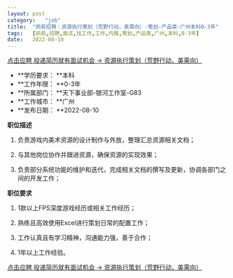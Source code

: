 ```yaml
---
layout:	post
category:	"job"
title:	"网易招聘：资源执行策划（荒野行动，美需向）-策划-产品类-广州本科0-3年"
tags:	[网易,招聘,面试,找工作,工作,内推,策划,产品类,广州,本科,0-3年]
date:	2022-08-10
---
```


[点击应聘 投递简历就有面试机会 ->  资源执行策划（荒野行动，美需向）](http://mobile.bole.netease.com/bole/boleDetail?id=42237&employeeId=346f03c3cda5f04c&key=all)



- **学历要求： **本科
- **工作年限： **0-3年
- **所属部门： **天下事业部-银河工作室-G83
- **工作城市： **广州
- **发布日期： **2022-08-10



**职位描述**

1. 负责游戏内美术资源的设计制作与外放，整理汇总资源相关文档；

2. 与其他岗位协作并跟进资源，确保资源的实现效果；

3. 负责部分系统功能的维护和迭代，完成相关文档的撰写及更新，协调各部门之间的开发工作；



**职位要求**

1. 1款以上FPS深度游戏经历或相关工作经历；

2. 熟练且高效使用Excel进行策划日常的配置工作；

3. 工作认真且有学习精神，沟通能力强，善于合作；

4. 1年以上工作经验。



[点击应聘 投递简历就有面试机会 ->  资源执行策划（荒野行动，美需向）](http://mobile.bole.netease.com/bole/boleDetail?id=42237&employeeId=346f03c3cda5f04c&key=all)